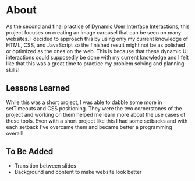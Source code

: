 # About
As the second and final practice of [Dynamic User Interface Interactions](https://www.theodinproject.com/lessons/node-path-javascript-dynamic-user-interface-interactions), this project focuses on creating an image carousel that can be seen on many websites. I decided to approach this by using only my current knowledge of HTML, CSS, and JavaScript so the finished result might not be as polished or optimized as the ones on the web. This is because that these dynamic UI interactions could supposedly be done with my current knowledge and I felt like that this was a great time to practice my problem solving and planning skills!

## Lessons Learned
While this was a short project, I was able to dabble some more in setTimeouts and CSS positioning. They were the two cornerstones of the project and working on them helped me learn more about the use cases of these tools. Even with a short project like this I had some setbacks and with each setback I've overcame them and became better a programming overall!

## To Be Added
* Transition between slides
* Background and content to make website look better
